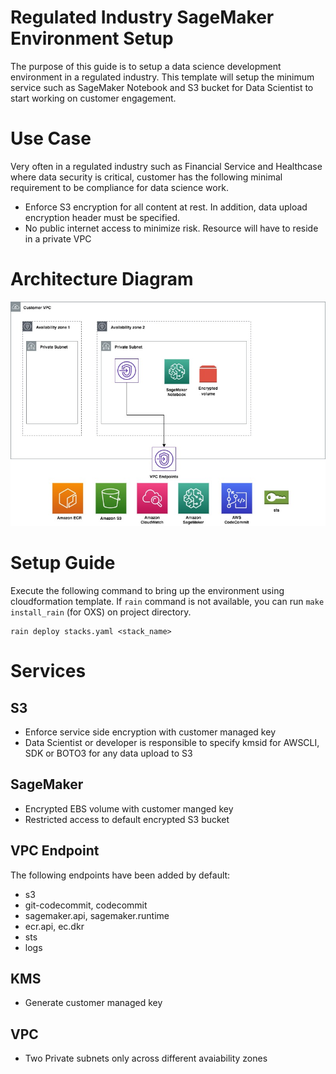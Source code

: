 # Regulated Industry SageMaker Environment Setup

The purpose of this guide is to setup a data science development environment in a regulated industry. This template will setup the minimum service such as SageMaker Notebook and S3 bucket for Data Scientist to start working on customer engagement.

# Use Case

Very often in a regulated industry such as Financial Service and Healthcase where data security is critical, customer has the following minimal requirement to be compliance for data science work.

- Enforce S3 encryption for all content at rest. In addition, data upload encryption header must be specified.
- No public internet access to minimize risk. Resource will have to reside in a private VPC

# Architecture Diagram

![Architecture](images/architecture.jpg)

# Setup Guide

Execute the following command to bring up the environment using cloudformation template. If `rain` command is not available, you can run `make install_rain` (for OXS) on  project directory.

```
rain deploy stacks.yaml <stack_name>
```

# Services

## S3

- Enforce service side encryption with customer managed key
- Data Scientist or developer is responsible to specify kmsid for AWSCLI, SDK or BOTO3 for any data upload to S3

## SageMaker

- Encrypted EBS volume with customer manged key
- Restricted access to default encrypted S3 bucket

## VPC Endpoint

The following endpoints have been added by default:

- s3
- git-codecommit, codecommit
- sagemaker.api, sagemaker.runtime
- ecr.api, ec.dkr
- sts
- logs

## KMS

- Generate customer managed key

## VPC

- Two Private subnets only across different avaiability zones
